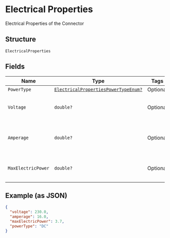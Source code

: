 
# Electrical Properties

Electrical Properties of the Connector

## Structure

`ElectricalProperties`

## Fields

| Name | Type | Tags | Description |
|  --- | --- | --- | --- |
| `PowerType` | [`ElectricalPropertiesPowerTypeEnum?`](../../doc/models/electrical-properties-power-type-enum.md) | Optional | - |
| `Voltage` | `double?` | Optional | Voltage in Volts for this connector |
| `Amperage` | `double?` | Optional | Electric Current in Amperes for this connector |
| `MaxElectricPower` | `double?` | Optional | Power in Kilowatts for this connector |

## Example (as JSON)

```json
{
  "voltage": 230.0,
  "amperage": 16.0,
  "maxElectricPower": 3.7,
  "powerType": "DC"
}
```

